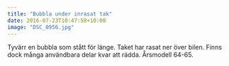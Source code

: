```yaml
---
title: "Bubbla under inrasat tak"
date: 2016-07-23T10:47:58+10:00 
image: "DSC_0956.jpg"
---
```


Tyvärr en bubbla som stått för länge. Taket har rasat ner över bilen. Finns dock många användbara delar kvar att rädda. Årsmodell 64-65.
